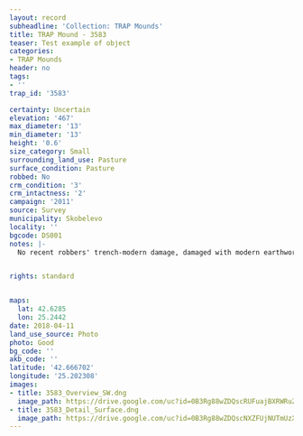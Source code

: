```yaml
---
layout: record
subheadline: 'Collection: TRAP Mounds'
title: TRAP Mound - 3583
teaser: Test example of object
categories:
- TRAP Mounds
header: no
tags:
- ''
trap_id: '3583'

certainty: Uncertain
elevation: '467'
max_diameter: '13'
min_diameter: '13'
height: '0.6'
size_category: Small
surrounding_land_use: Pasture
surface_condition: Pasture
robbed: No
crm_condition: '3'
crm_intactness: '2'
campaign: '2011'
source: Survey
municipality: Skobelevo
locality: ''
bgcode: DS001
notes: |-
  No recent robbers' trench-modern damage, damaged with modern earthwork extending south, pile of large stones on W-side.


rights: standard


maps:
  lat: 42.6285
  lon: 25.2442
date: 2018-04-11
land_use_source: Photo
photo: Good
bg_code: ''
akb_code: ''
latitude: '42.666702'
longitude: '25.202308'
images:
- title: 3583_Overview_SW.dng
  image_path: https://drive.google.com/uc?id=0B3Rg88wZDQscRUFuajBXRWRuZFk
- title: 3583_Detail_Surface.dng
  image_path: https://drive.google.com/uc?id=0B3Rg88wZDQscNXZFUjNUTmUzXzA
---
```

